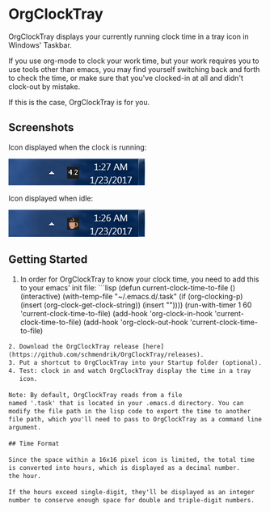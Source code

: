 # OrgClockTray

OrgClockTray displays your currently running clock time in a tray
icon in Windows' Taskbar.

If you use org-mode to clock your work time, but your work requires you to
use tools other than emacs, you may find yourself switching back and
forth to check the time, or make sure that you've clocked-in at
all and didn't clock-out by mistake.

If this is the case, OrgClockTray is for you.

## Screenshots

Icon displayed when the clock is running:

![Icon displayed when the clock's running](https://github.com/schmendrik/OrgClockTray/blob/master/Resources/Screenshot2.png
 "Active clock")

Icon displayed when idle:

![Icon displayed when idle](https://github.com/schmendrik/OrgClockTray/blob/master/Resources/Screenshot1.png
 "No active clock")

## Getting Started

1. In order for OrgClockTray to know your clock time, you need to add
   this to your emacs' init file: ```lisp
(defun current-clock-time-to-file ()
  (interactive)
  (with-temp-file "~/.emacs.d/.task"
    (if (org-clocking-p)
        (insert (org-clock-get-clock-string))
        (insert ""))))
(run-with-timer 1 60 'current-clock-time-to-file)
(add-hook 'org-clock-in-hook 'current-clock-time-to-file)
(add-hook 'org-clock-out-hook 'current-clock-time-to-file)
```
2. Download the OrgClockTray release [here](https://github.com/schmendrik/OrgClockTray/releases).
3. Put a shortcut to OrgClockTray into your Startup folder (optional).
4. Test: clock in and watch OrgClockTray display the time in a tray
   icon.

Note: By default, OrgClockTray reads from a file
named '.task' that is located in your .emacs.d directory. You can
modify the file path in the lisp code to export the time to another
file path, which you'll need to pass to OrgClockTray as a command line
argument.

## Time Format

Since the space within a 16x16 pixel icon is limited, the total time
is converted into hours, which is displayed as a decimal number.
the hour.

If the hours exceed single-digit, they'll be displayed as an integer
number to conserve enough space for double and triple-digit numbers.
